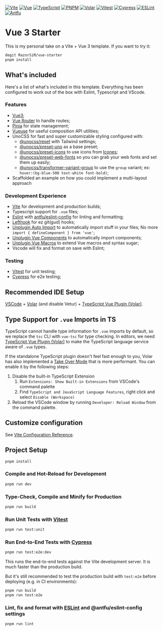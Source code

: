 [![Vite](https://img.shields.io/badge/-Vite-646cff?style=flat-square&logo=vite&logoColor=white)](https://vitejs.dev/)
[![Vue](https://img.shields.io/badge/-Vue-42b883?style=flat-square&logo=vue.js&logoColor=white)](https://v3.vuejs.org/)
[![TypeScript](https://img.shields.io/badge/-TypeScript-007acc?style=flat-square&logo=typescript&logoColor=white)](https://www.typescriptlang.org/)
[![PNPM](https://img.shields.io/badge/-PNPM-ff5c93?style=flat-square&logo=pnpm&logoColor=white)](https://pnpm.io/)
[![Volar](https://img.shields.io/badge/-Volar-42b883?style=flat-square&logo=vue.js&logoColor=white)](https://marketplace.visualstudio.com/items?itemName=Vue.volar)
[![Vitest](https://img.shields.io/badge/-Vitest-42b883?style=flat-square&logo=vue.js&logoColor=white)](https://vitest.dev/)
[![Cypress](https://img.shields.io/badge/-Cypress-17202c?style=flat-square&logo=cypress&logoColor=white)](https://www.cypress.io/)
[![ESLint](https://img.shields.io/badge/-ESLint-4b32c3?style=flat-square&logo=eslint&logoColor=white)](https://eslint.org/)
[![Antfu](https://img.shields.io/badge/-Antfu-42b883?style=flat-square&logo=vue.js&logoColor=white)](https://github.com/antfu/eslint-config)

# Vue 3 Starter

This is my personal take on a Vite + Vue 3 template. If you want to try it:

```sh
degit RazorSiM/vue-starter
pnpm install
```

## What's included

Here's a list of what's included in this template. Everything has been configured to work out of the box with Eslint, Typescript and VScode.

### Features

- [Vue3](https://vuejs.org);
- [Vue Router](https://router.vuejs.org/) to handle routes;
- [Pinia](https://pinia.vuejs.org/) for state management;
- [Vueuse](https://vueuse.org/) for useful composition API utilities;
- UnoCSS for fast and super customizable styling configured with:
  - [@unocss/reset](https://github.com/unocss/unocss#style-resetting) with Tailwind settings;
  - [@unocss/preset-uno](https://github.com/unocss/unocss/tree/main/packages/preset-uno) as a base preset;
  - [@unocss/preset-icons](https://github.com/unocss/unocss/tree/main/packages/preset-icons) to use icons from [Icones](https://icones.js.org/);
  - [@unocss/preset-web-fonts](https://github.com/unocss/unocss/tree/main/packages/preset-typography) so you can grab your web fonts and set them up easily;
  - [@unocss/transformer-variant-group](https://github.com/unocss/unocss/tree/main/packages/transformer-variant-group) to use the `group` variant; ex: `hover:(bg-blue-500 text-white font-bold)`;
- Scaffolded an example on how you could implement a multi-layout approach

### Development Experience

- [Vite](https://vitejs.dev/) for development and production builds;
- Typescript support for `.vue` files;
- [Eslint](https://eslint.org/) with [antfu/eslint-config](https://github.com/antfu/eslint-config) for linting and formatting;
- [Lefthook](https://github.com/evilmartians/lefthook) for ez git(gud) hooks;
- [Unplugin Auto Import](https://github.com/antfu/unplugin-auto-import) to automatically import stuff in your files; No more `import { defineComponent } from 'vue'`;
- [Unplugin Vue Components](https://github.com/antfu/unplugin-vue-components) to automatically import components;
- [Unplugin Vue Macros](https://github.com/sxzz/unplugin-vue-macros) to extend Vue macros and syntax sugar;
- Vscode will fix and format on save with Eslint;

### Testing

- [Vitest](https://vitest.dev/) for unit testing;
- [Cypress](https://www.cypress.io/) for e2e testing;

## Recommended IDE Setup

[VSCode](https://code.visualstudio.com/) + [Volar](https://marketplace.visualstudio.com/items?itemName=Vue.volar) (and disable Vetur) + [TypeScript Vue Plugin (Volar)](https://marketplace.visualstudio.com/items?itemName=Vue.vscode-typescript-vue-plugin).

## Type Support for `.vue` Imports in TS

TypeScript cannot handle type information for `.vue` imports by default, so we replace the `tsc` CLI with `vue-tsc` for type checking. In editors, we need [TypeScript Vue Plugin (Volar)](https://marketplace.visualstudio.com/items?itemName=Vue.vscode-typescript-vue-plugin) to make the TypeScript language service aware of `.vue` types.

If the standalone TypeScript plugin doesn't feel fast enough to you, Volar has also implemented a [Take Over Mode](https://github.com/johnsoncodehk/volar/discussions/471#discussioncomment-1361669) that is more performant. You can enable it by the following steps:

1. Disable the built-in TypeScript Extension
   1. Run `Extensions: Show Built-in Extensions` from VSCode's command palette
   2. Find `TypeScript and JavaScript Language Features`, right click and select `Disable (Workspace)`
2. Reload the VSCode window by running `Developer: Reload Window` from the command palette.

## Customize configuration

See [Vite Configuration Reference](https://vitejs.dev/config/).

## Project Setup

```sh
pnpm install
```

### Compile and Hot-Reload for Development

```sh
pnpm run dev
```

### Type-Check, Compile and Minify for Production

```sh
pnpm run build
```

### Run Unit Tests with [Vitest](https://vitest.dev/)

```sh
pnpm run test:unit
```

### Run End-to-End Tests with [Cypress](https://www.cypress.io/)

```sh
pnpm run test:e2e:dev
```

This runs the end-to-end tests against the Vite development server.
It is much faster than the production build.

But it's still recommended to test the production build with `test:e2e` before deploying (e.g. in CI environments):

```sh
pnpm run build
pnpm run test:e2e
```

### Lint, fix and format with [ESLint](https://eslint.org/) and @antfu/eslint-config settings

```sh
pnpm run lint
```
